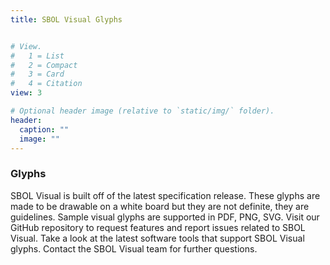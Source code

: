 ```yaml
---
title: SBOL Visual Glyphs


# View.
#   1 = List
#   2 = Compact
#   3 = Card
#   4 = Citation
view: 3

# Optional header image (relative to `static/img/` folder).
header:
  caption: ""
  image: ""
---
```


### Glyphs

SBOL Visual is built off of the latest specification release.
These glyphs are made to be drawable on a white board but they are not definite, they are guidelines.
Sample visual glyphs are supported in PDF, PNG, SVG.
Visit our GitHub repository to request features and report issues related to SBOL Visual.
Take a look at the latest software tools that support SBOL Visual glyphs.
Contact the SBOL Visual team for further questions.